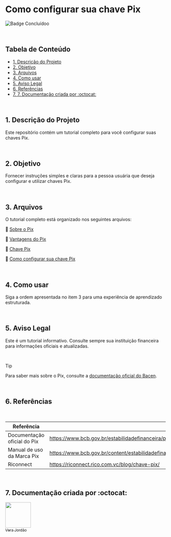 # Como configurar sua chave Pix

![Badge Concluídoo](http://img.shields.io/static/v1?label=STATUS&message=CONCLUÍDO&color=GREEN&style=for-the-badge)

<br>

## Tabela de Conteúdo
- [1. Descrição do Projeto](#1-descrição-do-projeto)
- [2. Objetivo](#2-objetivo)
- [3. Arquivos](#3-arquivos)
- [4. Como usar](#4-como-usar)
- [5. Aviso Legal](#5-aviso-legal)
- [6. Referências](#6-referências)
- [7.  7. Documentação criada por :octocat:](#7-documentação-criada-por)

<br>

## 1. Descrição do Projeto
Este repositório contém um tutorial completo para você configurar suas chaves Pix.

<br>

## 2. Objetivo
Fornecer instruções simples e claras para a pessoa usuária que deseja configurar e utilizar chaves Pix.

<br>

## 3. Arquivos
O tutorial completo está organizado nos seguintes arquivos:


:small_orange_diamond: [Sobre o Pix](Sobre%20o%20Pix.md)

:small_orange_diamond: [Vantagens do Pix](Vantagens%20do%20Pix.md)

:small_orange_diamond: [Chave Pix](Chave%20Pix.md)

:small_orange_diamond: [Como configurar sua chave Pix](Como%20configurar%20sua%20chave%20Pix.md)


<br>

## 4. Como usar
Siga a ordem apresentada no item 3 para uma experiência de aprendizado estruturada.

<br>


## 5. Aviso Legal
Este é um tutorial informativo. Consulte sempre sua instituição financeira para informações oficiais e atualizadas.

<br>

> [!TIP]
> Para saber mais sobre o Pix, consulte a [documentação oficial do Bacen](https://www.bcb.gov.br/estabilidadefinanceira/pix).

<br>

## 6. Referências

<br>

|Referência  | Site |
|--|--|
| Documentação oficial do Pix  | https://www.bcb.gov.br/estabilidadefinanceira/pix|
| Manual de uso da Marca Pix |https://www.bcb.gov.br/content/estabilidadefinanceira/pix/Regulamento_Pix/I_manual_uso_marca_pix.pdf   |
| Riconnect | https://riconnect.rico.com.vc/blog/chave-pix/   |

<br>

## 7. Documentação criada por :octocat:


[<img src="https://avatars.githubusercontent.com/u/179317175?v=4" width=80> <br> <sub>Vera Jordão</sub>](https://github.com/vera-jordao-tw) 
